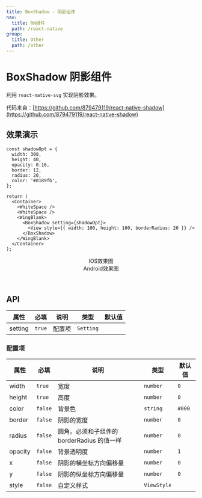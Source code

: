 ```yaml
---
title: BoxShadow - 阴影组件
nav:
  title: RN组件
  path: /react-native
group:
  title: Other
  path: /other
---
```


# BoxShadow 阴影组件

利用 `react-native-svg` 实现阴影效果。

代码来自：[https://github.com/879479119/react-native-shadow](https://github.com/879479119/react-native-shadow)

## 效果演示

```tsx | pure
const shadowOpt = {
  width: 300,
  height: 40,
  opacity: 0.16,
  border: 12,
  radius: 20,
  color: '#0189fb',
};

return (
  <Container>
    <WhiteSpace />
    <WhiteSpace />
    <WingBlank>
      <BoxShadow setting={shadowOpt}>
        <View style={{ width: 100, height: 100, borderRadius: 20 }} />
      </BoxShadow>
    </WingBlank>
  </Container>
);
```

<center>
  <div style={{ display: 'flex', width: 750 }}>
    <div style={{ width: 375 }}>IOS效果图</div>
    <div style={{ width: 375 }}>Android效果图</div>
  </div>
</center>
<center>
  <figure>
    <img
      alt=""
      src="https://td-dev-public.oss-cn-hangzhou.aliyuncs.com/maoyes-app/1609052180295577757.png"
      style={{ width: 375, marginRight: 10, border: "1px solid #ddd" }}
    />
    <img
      alt=""
      src="https://td-dev-public.oss-cn-hangzhou.aliyuncs.com/maoyes-app/1609052253356729879.png"
      style={{ width: 375, border: "1px solid #ddd" }}
    />
  </figure>
</center>

## API

| 属性    | 必填   | 说明   | 类型      | 默认值 |
| ------- | ------ | ------ | --------- | ------ |
| setting | `true` | 配置项 | `Setting` |        |

### 配置项

| 属性    | 必填    | 说明                                       | 类型        | 默认值 |
| ------- | ------- | ------------------------------------------ | ----------- | ------ |
| width   | `true`  | 宽度                                       | `number`    | `0`    |
| height  | `true`  | 高度                                       | `number`    | `0`    |
| color   | `false` | 背景色                                     | `string`    | `#000` |
| border  | `false` | 阴影的宽度                                 | `number`    | `0`    |
| radius  | `false` | 圆角。必须和子组件的 borderRadius 的值一样 | `number`    | `0`    |
| opacity | `false` | 背景透明度                                 | `number`    | `1`    |
| x       | `false` | 阴影的横坐标方向偏移量                     | `number`    | `0`    |
| y       | `false` | 阴影的纵坐标方向偏移量                     | `number`    | `0`    |
| style   | `false` | 自定义样式                                 | `ViewStyle` |        |
